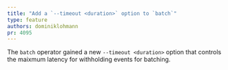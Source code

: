 ```yaml
---
title: "Add a `--timeout <duration>` option to `batch`"
type: feature
authors: dominiklohmann
pr: 4095
---
```


The `batch` operator gained a new `--timeout <duration>` option that controls
the maixmum latency for withholding events for batching.
